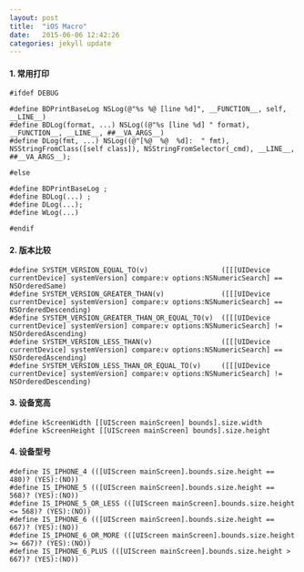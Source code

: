 ```yaml
---
layout: post
title:  "iOS Macro"
date:   2015-06-06 12:42:26
categories: jekyll update
---
```


#### 1. 常用打印

	#ifdef DEBUG

	#define BDPrintBaseLog NSLog(@"%s %@ [line %d]", __FUNCTION__, self, __LINE__)
	#define BDLog(format, ...) NSLog((@"%s [line %d] " format), __FUNCTION__, __LINE__, ##__VA_ARGS__)
	#define DLog(fmt, ...) NSLog((@"[%@  %@  %d]:  " fmt), NSStringFromClass([self class]), NSStringFromSelector(_cmd), __LINE__, ##__VA_ARGS__);

	#else

	#define BDPrintBaseLog ;
	#define BDLog(...) ;
	#define DLog(...);
	#define WLog(...)

	#endif

#### 2. 版本比较

	#define SYSTEM_VERSION_EQUAL_TO(v)                  ([[[UIDevice currentDevice] systemVersion] compare:v options:NSNumericSearch] == NSOrderedSame)
	#define SYSTEM_VERSION_GREATER_THAN(v)              ([[[UIDevice currentDevice] systemVersion] compare:v options:NSNumericSearch] == NSOrderedDescending)
	#define SYSTEM_VERSION_GREATER_THAN_OR_EQUAL_TO(v)  ([[[UIDevice currentDevice] systemVersion] compare:v options:NSNumericSearch] != NSOrderedAscending)
	#define SYSTEM_VERSION_LESS_THAN(v)                 ([[[UIDevice currentDevice] systemVersion] compare:v options:NSNumericSearch] == NSOrderedAscending)
	#define SYSTEM_VERSION_LESS_THAN_OR_EQUAL_TO(v)     ([[[UIDevice currentDevice] systemVersion] compare:v options:NSNumericSearch] != NSOrderedDescending)

#### 3. 设备宽高

	#define kScreenWidth [[UIScreen mainScreen] bounds].size.width
	#define kScreenHeight [[UIScreen mainScreen] bounds].size.height

#### 4. 设备型号
	
	#define IS_IPHONE_4 (([UIScreen mainScreen].bounds.size.height == 480)? (YES):(NO))
	#define IS_IPHONE_5 (([UIScreen mainScreen].bounds.size.height == 568)? (YES):(NO))
	#define IS_IPHONE_5_OR_LESS (([UIScreen mainScreen].bounds.size.height <= 568)? (YES):(NO))
	#define IS_IPHONE_6 (([UIScreen mainScreen].bounds.size.height == 667)? (YES):(NO))
	#define IS_IPHONE_6_OR_MORE (([UIScreen mainScreen].bounds.size.height >= 667)? (YES):(NO))
	#define IS_IPHONE_6_PLUS (([UIScreen mainScreen].bounds.size.height > 667)? (YES):(NO))



[jekyll]:      http://jekyllrb.com
[jekyll-gh]:   https://github.com/jekyll/jekyll
[jekyll-help]: https://github.com/jekyll/jekyll-help